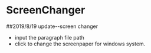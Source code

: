 # ScreenChanger
##2019/8/19 update--screen changer
- input the paragraph file path
- click to change the screenpaper for windows system.
